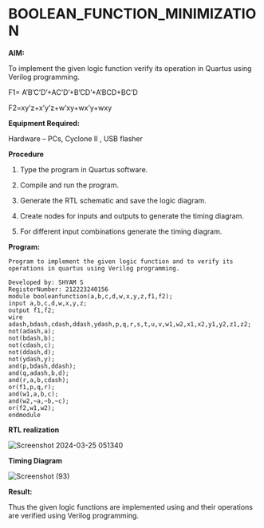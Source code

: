# BOOLEAN_FUNCTION_MINIMIZATION

**AIM:**

To implement the given logic function verify its operation in Quartus using Verilog programming.

F1= A’B’C’D’+AC’D’+B’CD’+A’BCD+BC’D 

F2=xy’z+x’y’z+w’xy+wx’y+wxy

**Equipment Required:**

Hardware – PCs, Cyclone II , USB flasher

**Procedure**

1.	Type the program in Quartus software.

2.	Compile and run the program.

3.	Generate the RTL schematic and save the logic diagram.

4.	Create nodes for inputs and outputs to generate the timing diagram.

5.	For different input combinations generate the timing diagram.


**Program:**
```
Program to implement the given logic function and to verify its operations in quartus using Verilog programming. 

Developed by: SHYAM S
RegisterNumber: 212223240156
module booleanfunction(a,b,c,d,w,x,y,z,f1,f2);
input a,b,c,d,w,x,y,z;
output f1,f2;
wire adash,bdash,cdash,ddash,ydash,p,q,r,s,t,u,v,w1,w2,x1,x2,y1,y2,z1,z2;
not(adash,a);
not(bdash,b);
not(cdash,c);
not(ddash,d);
not(ydash,y);
and(p,bdash,ddash);
and(q,adash,b,d);
and(r,a,b,cdash);
or(f1,p,q,r);
and(w1,a,b,c);
and(w2,~a,~b,~c);
or(f2,w1,w2);
endmodule
```
**RTL realization**

![Screenshot 2024-03-25 051340](https://github.com/SridharShyam/BOOLEAN_FUNCTION_MINIMIZATION/assets/144871368/20420d84-784c-437c-baa9-2e2975fa3f04)

**Timing Diagram**

![Screenshot (93)](https://github.com/SridharShyam/BOOLEAN_FUNCTION_MINIMIZATION/assets/144871368/a0034149-0ba5-49b0-96fa-580dee312090)

**Result:**

Thus the given logic functions are implemented using and their operations are verified using Verilog programming.

